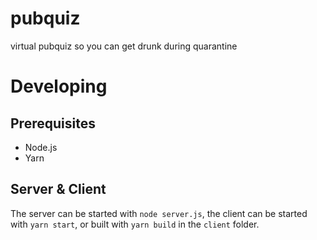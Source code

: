 # pubquiz

virtual pubquiz so you can get drunk during quarantine

# Developing

## Prerequisites

- Node.js
- Yarn

## Server & Client

The server can be started with `node server.js`, the client can be started with `yarn start`, or built with `yarn build` in the `client` folder.
